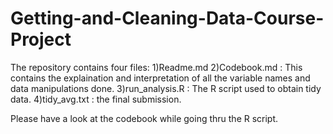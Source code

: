 # Getting-and-Cleaning-Data-Course-Project

The repository contains four files:
1)Readme.md
2)Codebook.md : This contains the explaination and interpretation of all the variable names and data manipulations done.
3)run_analysis.R : The R script used to obtain tidy data.
4)tidy_avg.txt : the final submission.

Please have a look at the codebook while going thru the R script.
  
